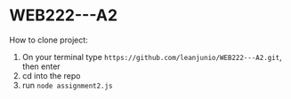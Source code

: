 # WEB222---A2

How to clone project:

1. On your terminal type `https://github.com/leanjunio/WEB222---A2.git`, then enter
2. cd into the repo
3. run `node assignment2.js`
